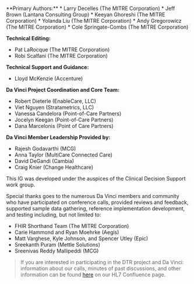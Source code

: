 <br>
**Primary Authors:**  
* Larry Decelles (The MITRE Corporation)
* Jeff Brown (Lantana Consulting Group)
* Keeyan Ghoreshi (The MITRE Corporation)
* Yolanda Liu (The MITRE Corporation)
* Andy Gregorowicz (The MITRE Corporation)
* Cole Springate-Combs (The MITRE Corporation)

**Technical Editing:**
* Pat LaRocque (The MITRE Corporation)
* Robi Scalfani (The MITRE Corporation)

**Technical Support and Guidance:** 
* Lloyd McKenzie (Accenture)

**Da Vinci Project Coordination and Core Team:** 
* Robert Dieterle (EnableCare, LLC)
* Viet Nguyen (Stratametrics, LLC)
* Vanessa Candelora (Point-of-Care Partners)
* Jocelyn Keegan (Point-of-Care Partners)
* Dana Marcelonis (Point of Care Partners)

**Da Vinci Member Leadership Provided by:** 
* Rajesh Godavarthi (MCG)
* Anna Taylor (MultiCare Connected Care)
* David DeGandi (Cambia)
* Craig Knier (Change Healthcare)

This IG was developed under the auspices of the Clinical Decision Support work group. 

Special thanks goes to the numerous Da Vinci members and community who have participated on conference calls, provided reviews and feedback, supported sample data gathering, reference implementation development, and testing including, but not limited to:
* FHIR Shorthand Team (The MITRE Corporation) 
* Carie Hammond and Ryan Moehrke (Aegis)
* Matt Varghese, Kyle Johnson, and Spencer Utley (Epic)
* Sreekanth Puram (Mettle Solutions)
* Sreenivas Reddy Mallipeddi (MCG)

>If you are interested in participating in the DTR project and Da Vinci: information about our calls, minutes of past discussions, and other information can be found [here]( https://confluence.hl7.org/display/DVP/Da+Vinci+Use+Cases) on our HL7 Confluence page.
